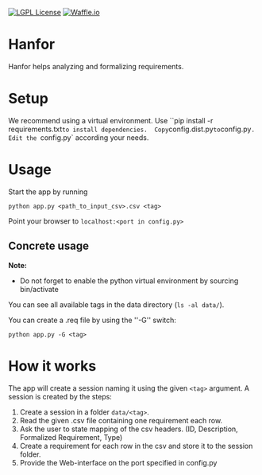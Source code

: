 [![LGPL License](http://img.shields.io/badge/license-LGPLv3+LE-brightgreen.svg)](https://github.com/ultimate-pa/hanfor/LICENSE)
[![Waffle.io](https://img.shields.io/waffle/label/ultimate-pa/hanfor/in%20progress.svg?maxAge=1800)](https://waffle.io/ultimate-pa/hanfor)

# Hanfor
Hanfor helps analyzing and formalizing requirements.


# Setup 
We recommend using a virtual environment. 
Use ``pip install -r requirements.txt` to install dependencies. 
Copy `config.dist.py` to `config.py`.
Edit the `config.py` according your needs.

# Usage
Start the app by running

    python app.py <path_to_input_csv>.csv <tag>
    
Point your browser to `localhost:<port in config.py>`

## Concrete usage
**Note:** 
 * Do not forget to enable the python virtual environment by sourcing bin/activate 

You can see all available tags in the data directory (`ls -al data/`). 

You can create a .req file by using the ''-G'' switch: 
    
    python app.py -G <tag>

# How it works

The app will create a session naming it using the given `<tag>` argument.
A session is created by the steps:

 1. Create a session in a folder `data/<tag>`.
 2. Read the given .csv file containing one requirement each row.
 3. Ask the user to state mapping of the csv headers. 
 (ID, Description, Formalized Requirement, Type)
 4. Create a requirement for each row in the csv and store it to the session folder.
 5. Provide the Web-interface on the port specified in config.py
